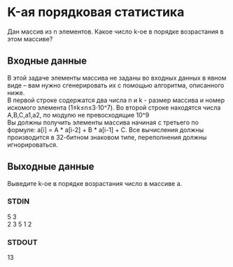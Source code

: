 # K-ая порядковая статистика
Дан массив из n элементов. Какое число k-ое в порядке возрастания в этом массиве?

## Входные данные
В этой задаче элементы массива не заданы во входных данных в явном виде – вам нужно сгенерировать их с помощью алгоритма, описанного ниже.  
В первой строке содержатся два числа n и k - размер массива и номер искомого элемента (1≤k≤n≤3⋅10^7). Во второй строке находятся числа A,B,C,a1,a2, по модулю не превосходящие 10^9  
Вы должны получить элементы массива начиная с третьего по формуле: a[i] = A * a[i-2] + B * a[i-1] + C. Все вычисления должны производится в 32-битном знаковом типе, переполнения должны игнорироваться.

## Выходные данные
Выведите k-ое в порядке возрастания число в массиве a.

### STDIN
5 3  
2 3 5 1 2

### STDOUT
13
